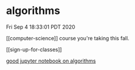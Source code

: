 # algorithms
Fri Sep 4 18:33:01 PDT 2020 

[[computer-science]] course you're taking this fall.

[[sign-up-for-classes]]


[good jupyter notebook on algorithms](https://github.com/rasbt/algorithms_in_ipython_notebooks)